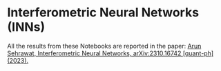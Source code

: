# Interferometric Neural Networks (INNs)

All the results from these Notebooks are reported in the paper: [Arun Sehrawat, Interferometric Neural Networks, arXiv:2310.16742 [quant-ph] (2023).](https://arxiv.org/abs/2310.16742)
